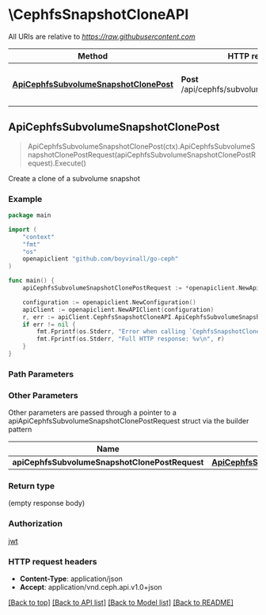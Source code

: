 # \CephfsSnapshotCloneAPI

All URIs are relative to *https://raw.githubusercontent.com*

Method | HTTP request | Description
------------- | ------------- | -------------
[**ApiCephfsSubvolumeSnapshotClonePost**](CephfsSnapshotCloneAPI.md#ApiCephfsSubvolumeSnapshotClonePost) | **Post** /api/cephfs/subvolume/snapshot/clone | Create a clone of a subvolume snapshot



## ApiCephfsSubvolumeSnapshotClonePost

> ApiCephfsSubvolumeSnapshotClonePost(ctx).ApiCephfsSubvolumeSnapshotClonePostRequest(apiCephfsSubvolumeSnapshotClonePostRequest).Execute()

Create a clone of a subvolume snapshot

### Example

```go
package main

import (
	"context"
	"fmt"
	"os"
	openapiclient "github.com/boyvinall/go-ceph"
)

func main() {
	apiCephfsSubvolumeSnapshotClonePostRequest := *openapiclient.NewApiCephfsSubvolumeSnapshotClonePostRequest("CloneName_example", "SnapName_example", "SubvolName_example", "VolName_example") // ApiCephfsSubvolumeSnapshotClonePostRequest |  (optional)

	configuration := openapiclient.NewConfiguration()
	apiClient := openapiclient.NewAPIClient(configuration)
	r, err := apiClient.CephfsSnapshotCloneAPI.ApiCephfsSubvolumeSnapshotClonePost(context.Background()).ApiCephfsSubvolumeSnapshotClonePostRequest(apiCephfsSubvolumeSnapshotClonePostRequest).Execute()
	if err != nil {
		fmt.Fprintf(os.Stderr, "Error when calling `CephfsSnapshotCloneAPI.ApiCephfsSubvolumeSnapshotClonePost``: %v\n", err)
		fmt.Fprintf(os.Stderr, "Full HTTP response: %v\n", r)
	}
}
```

### Path Parameters



### Other Parameters

Other parameters are passed through a pointer to a apiApiCephfsSubvolumeSnapshotClonePostRequest struct via the builder pattern


Name | Type | Description  | Notes
------------- | ------------- | ------------- | -------------
 **apiCephfsSubvolumeSnapshotClonePostRequest** | [**ApiCephfsSubvolumeSnapshotClonePostRequest**](ApiCephfsSubvolumeSnapshotClonePostRequest.md) |  | 

### Return type

 (empty response body)

### Authorization

[jwt](../README.md#jwt)

### HTTP request headers

- **Content-Type**: application/json
- **Accept**: application/vnd.ceph.api.v1.0+json

[[Back to top]](#) [[Back to API list]](../README.md#documentation-for-api-endpoints)
[[Back to Model list]](../README.md#documentation-for-models)
[[Back to README]](../README.md)

